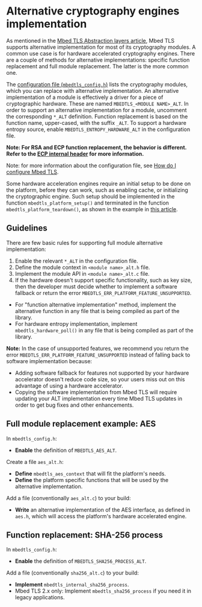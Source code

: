 # Alternative cryptography engines implementation

As mentioned in the [Mbed TLS Abstraction layers article](/kb/generic/abstraction-layers.md), Mbed TLS supports alternative implementation for most of its cryptography modules. A common use case is for hardware accelerated cryptography engines. There are a couple of methods for alternative implementations: specific function replacement and full module replacement. The latter is the more common one.

The [configuration file (`mbedtls_config.h`)](https://github.com/Mbed-TLS/mbedtls/blob/development/include/mbedtls/mbedtls_config.h) lists the cryptography modules, which you can replace with alternative implementation. An alternative implementation of a module is effectively a driver for a piece of cryptographic hardware. These are named `MBEDTLS_<MODULE NAME>_ALT`. In order to support an alternative implementation for a module, uncomment the corresponding `*_ALT` definition. Function replacement is based on the function name, upper-cased, with the suffix `_ALT`. To support a hardware entropy source, enable `MBEDTLS_ENTROPY_HARDWARE_ALT` in the configuration file.  

**Note: For RSA and ECP function replacement, the behavior is different. Refer to the [ECP internal header](https://github.com/Mbed-TLS/mbedtls/blob/development/library/ecp_internal_alt.h) for more information.**  

Note: for more information about the configuration file, see [How do I configure Mbed TLS](/kb/compiling-and-building/how-do-i-configure-mbedtls.md).

Some hardware acceleration engines require an initial setup to be done on the platform, before they can work, such as enabling cache, or initializing the cryptographic engine. Such setup should be implemented in the function `mbedtls_platform_setup()` and terminated in the function `mbedtls_platform_teardown()`, as shown in the example in [this article](/kb/how-to/how-do-i-port-mbed-tls-to-a-new-environment-OS.md).

## Guidelines

There are few basic rules for supporting full module alternative implementation:  
1. Enable the relevant `*_ALT` in the configuration file.  
1. Define the module context in `<module name>_alt.h` file.  
1. Implement the module API in `<module name>_alt.c` file.  
1. If the hardware doesn't support specific functionality, such as key size, then the developer must decide whether to implement a software fallback or return the error `MBEDTLS_ERR_PLATFORM_FEATURE_UNSUPPORTED`.

- For "function alternative implementation" method, implement the alternative function in any file that is being compiled as part of the library.  
- For hardware entropy implementation, implement `mbedtls_hardware_poll()` in any file that is being compiled as part of the library.

<span class="notes">**Note:** In the case of unsupported features, we recommend you return the error `MBEDTLS_ERR_PLATFORM_FEATURE_UNSUPPORTED` instead of falling back to software implementation because:

-  Adding software fallback for features not supported by your hardware accelerator doesn't reduce code size, so your users miss out on this advantage of using a hardware accelerator.
- Copying the software implementation from Mbed TLS will require updating your ALT implementation every time Mbed TLS updates in order to get bug fixes and other enhancements.</span>

## Full module replacement example: AES

In `mbedtls_config.h`:

- **Enable** the definition of `MBEDTLS_AES_ALT`.

Create a file `aes_alt.h`:

- **Define** `mbedtls_aes_context` that will fit the platform's needs.
- **Define** the platform specific functions that will be used by the alternative implementation.

Add a file (conventionally `aes_alt.c`) to your build:

-  **Write** an alternative implementation of the AES interface, as defined in `aes.h`, which will access the platform's hardware accelerated engine.

## Function replacement: SHA-256 process

In `mbedtls_config.h`:

- **Enable** the definition of `MBEDTLS_SHA256_PROCESS_ALT`.

Add a file (conventionally `sha256_alt.c`) to your build:

- **Implement** `mbedtls_internal_sha256_process`.
- Mbed TLS 2.x only: Implement `mbedtls_sha256_process` if you need it in legacy applications.

